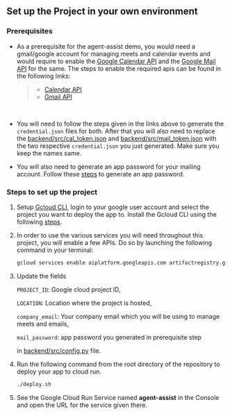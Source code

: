 ## Set up the Project in your own environment

### Prerequisites

* As a prerequisite for the agent-assist demo, you would need a gmail/google account for managing meets and calendar events and would require to enable the [Google Calendar API](https://developers.google.com/calendar/api/guides/overview) and the [Google Mail API](https://developers.google.com/gmail/api/guides) for the same. The steps to enable the required apis can be found in the following links:

    >* [Calendar API](https://developers.google.com/calendar/api/quickstart/python)
    >* [Gmail API](https://developers.google.com/gmail/api/quickstart/python)

    <br/>

* You will need to follow the steps given in the links above to generate the `credential.json` files for both. After that you will also need to replace the [backend/src/cal_token.json](backend/src/cal_token.json) and [backend/src/mail_token.json](backend/src/mail_token.json) with the two respective `credential.json` you just generated. Make sure you keep the names same.

* You will also need to generate an app password for your mailing account. Follow these [steps](https://support.google.com/mail/answer/185833?hl=en) to generate an app password.

### Steps to set up the project

1. Setup [Gcloud CLI](https://cloud.google.com/sdk/gcloud), login to your google user account and select the project you want to deploy the app to.
Install the Gcloud CLI using the following [steps](https://cloud.google.com/sdk/docs/install-sdk).

2. In order to use the various services you will need throughout this project, you will enable a few APIs. Do so by launching the following command in your terminal:

    ```bash
    gcloud services enable aiplatform.googleapis.com artifactregistry.googleapis.com autoscaling.googleapis.com bigquery.googleapis.com bigquerydatapolicy.googleapis.com bigquerymigration.googleapis.com bigquerystorage.googleapis.com calendar-json.googleapis.com chat.googleapis.com cloudapis.googleapis.com cloudbuild.googleapis.com cloudfunctions.googleapis.com cloudidentity.googleapis.com cloudresourcemanager.googleapis.com cloudtrace.googleapis.com compute.googleapis.com container.googleapis.com containerfilesystem.googleapis.com containerregistry.googleapis.com deploymentmanager.googleapis.com dns.googleapis.com drive.googleapis.com eventarc.googleapis.com iam.googleapis.com iamcredentials.googleapis.com iap.googleapis.com logging.googleapis.com monitoring.googleapis.com networkconnectivity.googleapis.com oslogin.googleapis.com people.googleapis.com redis.googleapis.com run.googleapis.com runtimeconfig.googleapis.com securetoken.googleapis.com servicemanagement.googleapis.com serviceusage.googleapis.com source.googleapis.com sourcerepo.googleapis.com storage.googleapis.com testing.googleapis.com texttospeech.googleapis.com workstations.googleapis.com
    ```

3. Update the fields

    `PROJECT_ID`: Google cloud project ID,

    `LOCATION`: Location where the project is hosted,

    `company_email`: Your company email which you will be using to manage meets and emails,

    `mail_password`: app password you generated in prerequisite step

    in [backend/src/config.py](backend/src/config.py) file.

4. Run the following command from the root directory of the repository to deploy your app to cloud run.

    ```bash
    ./deploy.sh
    ```

5. See the Google Cloud Run Service named **agent-assist** in the Console and open the URL for the service given there.

